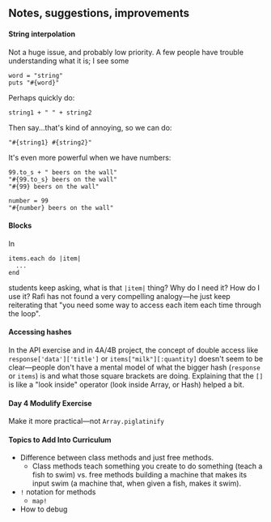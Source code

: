 ## Notes, suggestions, improvements


#### String interpolation

Not a huge issue, and probably low priority. A few people have trouble understanding what it is; I see some

    word = "string" 
    puts "#{word}"

Perhaps quickly do:

    string1 + " " + string2

Then say...that's kind of annoying, so we can do:

    "#{string1} #{string2}"

It's even more powerful when we have numbers:

    99.to_s + " beers on the wall"
    "#{99.to_s} beers on the wall"
    "#{99} beers on the wall"

    number = 99
    "#{number} beers on the wall"

#### Blocks

In

    items.each do |item|
      ...
    end

students keep asking, what is that `|item|` thing? Why do I need it? How do I use it? Rafi has not found a very compelling analogy—he just keep reiterating that "you need some way to access each item each time through the loop".

#### Accessing hashes

In the API exercise and in 4A/4B project, the concept of double access like `response['data']['title']` or `items["milk"][:quantity]` doesn't seem to be clear—people don't have a mental model of what the bigger hash (`response` or `items`) is and what those square brackets are doing. Explaining that the `[]` is like a "look inside" operator (look inside Array, or Hash) helped a bit.

#### Day 4 Modulify Exercise

Make it more practical—not `Array.piglatinify`

#### Topics to Add Into Curriculum

- Difference between class methods and just free methods. 
  - Class methods teach something you create to do something (teach a fish to swim) vs. free methods building a machine that makes its input swim (a machine that, when given a fish, makes it swim).
- `!` notation for methods
  - `map!`
- How to debug
